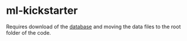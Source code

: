 # ml-kickstarter
Requires download of the [database](http://sidekick.epfl.ch/)
 and moving the data files to the root folder of the code.
